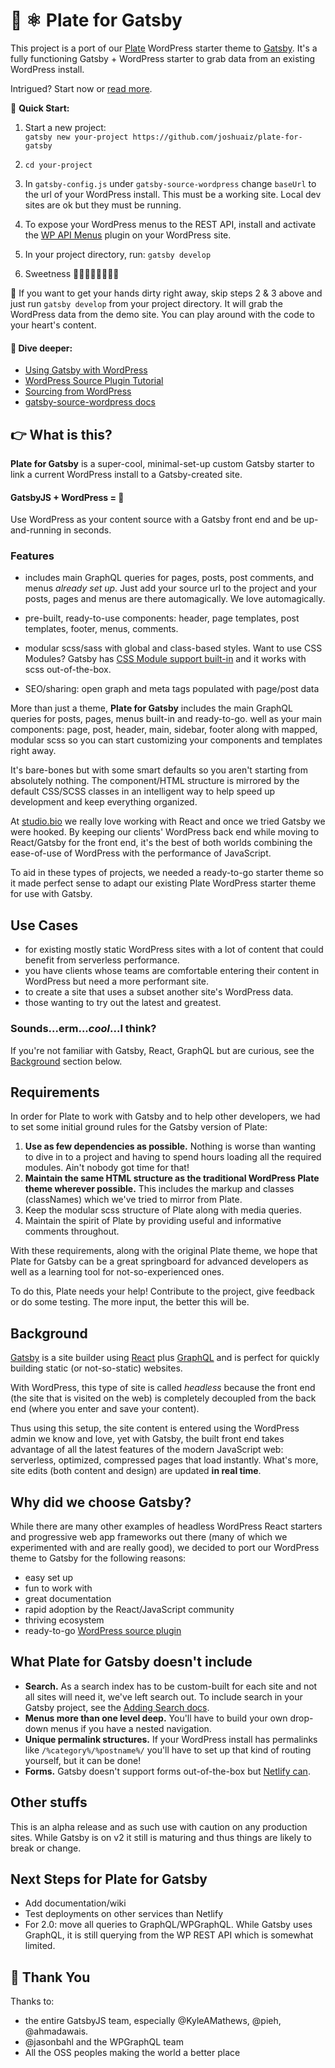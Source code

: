 #   🔘 ⚛️ Plate for Gatsby
This project is a port of our [Plate](https://github.com/joshuaiz/plate) WordPress starter theme to [Gatsby](https://gatsbyjs.org). It's a fully functioning Gatsby + WordPress starter to grab data from an existing WordPress install. 

Intrigued? Start now or [read more](#what-is-this).

🚀 **Quick Start:**

1. Start a new project:<br/>
`gatsby new your-project https://github.com/joshuaiz/plate-for-gatsby`

2. `cd your-project`

3. In `gatsby-config.js` under `gatsby-source-wordpress` change `baseUrl` to the url of your WordPress install. This must be a working site. Local dev sites are ok but they must be running.

4. To expose your WordPress menus to the REST API, install and activate the [WP API Menus](https://wordpress.org/plugins/wp-api-menus/) plugin on your WordPress site.

5. In your project directory, run: `gatsby develop`

6. Sweetness 🚀🚀🚀🚀🚀🚀🚀🚀

🔑 If you want to get your hands dirty right away, skip steps 2 & 3 above and just run `gatsby develop` from your project directory. It will grab the WordPress data from the demo site. You can play around with the code to your heart's content.

####  🐙 Dive deeper:
- [Using Gatsby with WordPress](https://www.gatsbyjs.com/guides/wordpress/)
- [WordPress Source Plugin Tutorial](https://www.gatsbyjs.org/docs/wordpress-source-plugin-tutorial/)
- [Sourcing from WordPress](https://www.gatsbyjs.org/docs/sourcing-from-wordpress/)
- [gatsby-source-wordpress docs](https://github.com/gatsbyjs/gatsby/tree/master/packages/gatsby-source-wordpress)

## 👉 What is this?

**Plate for Gatsby** is a super-cool, minimal-set-up custom Gatsby starter to link a current WordPress install to a Gatsby-created site. 

#### GatsbyJS + WordPress = 💯

Use WordPress as your content source with a Gatsby front end and be up-and-running in seconds.

### Features
- includes main GraphQL queries for pages, posts, post comments, and menus *already set up*. Just add your source url to the project and your posts, pages and menus are there automagically. We love automagically.

- pre-built, ready-to-use components: header, page templates, post templates, footer, menus, comments.

- modular scss/sass with global and class-based styles. Want to use CSS Modules? Gatsby has [CSS Module support built-in](https://www.gatsbyjs.org/packages/gatsby-plugin-sass/) and it works with scss out-of-the-box.

- SEO/sharing: open graph and meta tags populated with page/post data

More than just a theme, **Plate for Gatsby** includes the main GraphQL queries for posts, pages, menus built-in and ready-to-go. well as your main components: page, post, header, main, sidebar, footer  along with mapped, modular scss so you can start customizing your components and templates right away. 

It's bare-bones but with some smart defaults so you aren't starting from absolutely nothing. The component/HTML structure is mirrored by the default CSS/SCSS classes in an intelligent way to help speed up development and keep everything organized.

At [studio.bio](https://studio.bio/) we really love working with React and once we tried Gatsby we were hooked. By keeping our clients' WordPress back end while moving to React/Gatsby for the front end, it's the best of both worlds combining the ease-of-use of WordPress with the performance of JavaScript.

To aid in these types of projects, we needed a ready-to-go starter theme so it made perfect sense to adapt our existing Plate WordPress starter theme for use with Gatsby.

## Use Cases
- for existing mostly static WordPress sites with a lot of content that could benefit from serverless performance. 
- you have clients whose teams are comfortable entering their content in WordPress but need a more performant site.
- to create a site that uses a subset another site's WordPress data.
- those wanting to try out the latest and greatest.

### Sounds...erm...*cool*...I think?

If you're not familiar with Gatsby, React, GraphQL but are curious, see the <a href="#background">Background</a> section below.

## Requirements
In order for Plate to work with Gatsby and to help other developers, we had to set some initial ground rules for the Gatsby version of Plate:

1. **Use as few dependencies as possible.** Nothing is worse than wanting to dive in to a project and having to spend hours loading all the required modules. Ain't nobody got time for that!
2. **Maintain the same HTML structure as the traditional WordPress Plate theme wherever possible.** This includes the markup and classes (classNames) which we've tried to mirror from Plate.
3. Keep the modular scss structure of Plate along with media queries.
4. Maintain the spirit of Plate by providing useful and informative comments throughout.

With these requirements, along with the original Plate theme, we hope that Plate for Gatsby can be a great springboard for advanced developers as well as a learning tool for not-so-experienced ones.

To do this, Plate needs your help! Contribute to the project, give feedback or do some testing. The more input, the better this will be.

<span id="background"></span>
## Background
[Gatsby](https://gatsbyjs.org) is a site builder using [React](https://reactjs.org) plus [GraphQL](https://graphql.org) and is perfect for quickly building static (or not-so-static) websites. 

With WordPress, this type of site is called *headless* because the front end (the site that is visited on the web) is completely decoupled from the back end (where you enter and save your content).

Thus using this setup, the site content is entered using the WordPress admin we know and love, yet with Gatsby, the built front end takes advantage of all the latest features of the modern JavaScript web: serverless, optimized, compressed pages that load instantly. What's more, site edits (both content and design) are updated __in real time__. 

## Why did we choose Gatsby? 
While there are many other examples of headless WordPress React starters and progressive web app frameworks out there (many of which we experimented with and are really good), we decided to port our WordPress theme to Gatsby for the following reasons:

- easy set up
- fun to work with
- great documentation
- rapid adoption by the React/JavaScript community
- thriving ecosystem
- ready-to-go [WordPress source plugin](https://www.gatsbyjs.org/packages/gatsby-source-wordpress/)

## What Plate for Gatsby doesn't include
- **Search.** As a search index has to be custom-built for each site and not all sites will need it, we've left search out. To include search in your Gatsby project, see the [Adding Search docs](https://www.gatsbyjs.org/docs/adding-search/).
- **Menus more than one level deep.** You'll have to build your own drop-down menus if you have a nested navigation.
- **Unique permalink structures.** If your WordPress install has permalinks like `/%category%/%postname%/` you'll have to set up that kind of routing yourself, but it can be done!
- **Forms.** Gatsby doesn't support forms out-of-the-box but [Netlify can](https://codebushi.com/form-handling-gatsby-netlify/).

## Other stuffs
This is an alpha release and as such use with caution on any production sites. While Gatsby is on v2 it still is maturing and thus things are likely to break or change.

## Next Steps for Plate for Gatsby
- Add documentation/wiki
- Test deployments on other services than Netlify
- For 2.0: move all queries to GraphQL/WPGraphQL. While Gatsby uses GraphQL, it is still querying from the WP REST API which is somewhat limited.

## 🧡 Thank You
Thanks to:
- the entire GatsbyJS team, especially @KyleAMathews, @pieh, @ahmadawais.
- @jasonbahl and the WPGraphQL team
- All the OSS peoples making the world a better place

